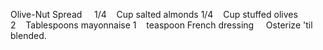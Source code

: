 Olive-Nut Spread
 
 
1/4    Cup salted almonds
1/4    Cup stuffed olives
2    Tablespoons mayonnaise
1    teaspoon French dressing
 
 
Osterize 'til blended.
